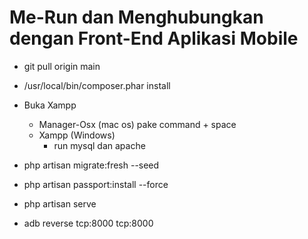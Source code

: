 

# Me-Run dan Menghubungkan dengan Front-End Aplikasi Mobile
- git pull origin main
- /usr/local/bin/composer.phar install
- Buka Xampp 
    - Manager-Osx (mac os) pake command + space
    - Xampp (Windows)
        - run mysql dan apache

- php artisan migrate:fresh --seed
- php artisan passport:install --force
- php artisan serve
- adb reverse tcp:8000 tcp:8000
